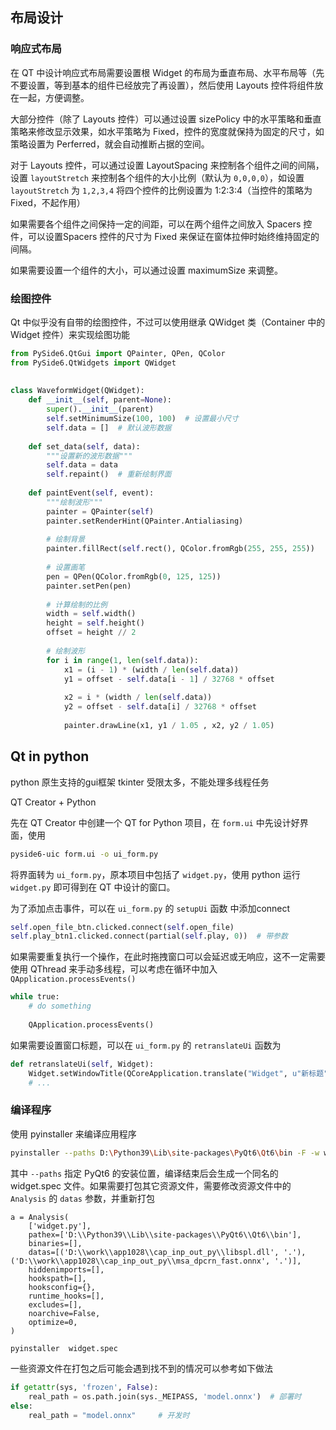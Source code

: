 
## 布局设计

### 响应式布局

在 QT 中设计响应式布局需要设置根 Widget 的布局为垂直布局、水平布局等（先不要设置，等到基本的组件已经放完了再设置），然后使用 Layouts 控件将组件放在一起，方便调整。

大部分控件（除了 Layouts 控件）可以通过设置 sizePolicy 中的水平策略和垂直策略来修改显示效果，如水平策略为 Fixed，控件的宽度就保持为固定的尺寸，如策略设置为 Perferred，就会自动推断占据的空间。

对于 Layouts 控件，可以通过设置 LayoutSpacing 来控制各个组件之间的间隔，设置 `layoutStretch` 来控制各个组件的大小比例（默认为 `0,0,0,0`），如设置 `layoutStretch` 为 `1,2,3,4` 将四个控件的比例设置为 1:2:3:4（当控件的策略为 Fixed，不起作用）

如果需要各个组件之间保持一定的间距，可以在两个组件之间放入 Spacers 控件，可以设置Spacers 控件的尺寸为 Fixed 来保证在窗体拉伸时始终维持固定的间隔。


如果需要设置一个组件的大小，可以通过设置 maximumSize 来调整。

### 绘图控件

Qt 中似乎没有自带的绘图控件，不过可以使用继承 QWidget 类（Container 中的 Widget 控件）来实现绘图功能

```python
from PySide6.QtGui import QPainter, QPen, QColor  
from PySide6.QtWidgets import QWidget  
  
  
class WaveformWidget(QWidget):  
    def __init__(self, parent=None):  
        super().__init__(parent)  
        self.setMinimumSize(100, 100)  # 设置最小尺寸  
        self.data = []  # 默认波形数据  
  
    def set_data(self, data):  
        """设置新的波形数据"""  
        self.data = data  
        self.repaint()  # 重新绘制界面  
  
    def paintEvent(self, event):  
        """绘制波形"""  
        painter = QPainter(self)  
        painter.setRenderHint(QPainter.Antialiasing)  
  
        # 绘制背景  
        painter.fillRect(self.rect(), QColor.fromRgb(255, 255, 255))  
  
        # 设置画笔  
        pen = QPen(QColor.fromRgb(0, 125, 125))  
        painter.setPen(pen)  
  
        # 计算绘制的比例  
        width = self.width()  
        height = self.height()  
        offset = height // 2  
  
        # 绘制波形  
        for i in range(1, len(self.data)):  
            x1 = (i - 1) * (width / len(self.data))  
            y1 = offset - self.data[i - 1] / 32768 * offset  
  
            x2 = i * (width / len(self.data))  
            y2 = offset - self.data[i] / 32768 * offset  
  
            painter.drawLine(x1, y1 / 1.05 , x2, y2 / 1.05)
```






## Qt in python

python 原生支持的gui框架 tkinter 受限太多，不能处理多线程任务

QT Creator + Python

先在 QT Creator 中创建一个 QT for Python 项目，在 `form.ui` 中先设计好界面，使用

```sh
pyside6-uic form.ui -o ui_form.py
```

将界面转为 `ui_form.py`，原本项目中包括了 `widget.py`，使用 python 运行 `widget.py` 即可得到在 QT 中设计的窗口。

为了添加点击事件，可以在 `ui_form.py` 的 `setupUi` 函数 中添加connect

```python
self.open_file_btn.clicked.connect(self.open_file)
self.play_btn1.clicked.connect(partial(self.play, 0))  # 带参数
```

如果需要重复执行一个操作，在此时拖拽窗口可以会延迟或无响应，这不一定需要使用 QThread 来手动多线程，可以考虑在循环中加入 `QApplication.processEvents()`

```python
while true:
	# do something
	
	QApplication.processEvents()
```

如果需要设置窗口标题，可以在 `ui_form.py` 的 `retranslateUi` 函数为

```python
def retranslateUi(self, Widget):  
    Widget.setWindowTitle(QCoreApplication.translate("Widget", u"新标题", None))
    # ...
```


### 编译程序

使用 pyinstaller 来编译应用程序

```sh
pyinstaller --paths D:\Python39\Lib\site-packages\PyQt6\Qt6\bin -F -w widget.py
```

其中 `--paths` 指定 PyQt6 的安装位置，编译结束后会生成一个同名的 widget.spec 文件。如果需要打包其它资源文件，需要修改资源文件中的 `Analysis` 的 `datas` 参数，并重新打包

```text
a = Analysis(  
    ['widget.py'],  
    pathex=['D:\\Python39\\Lib\\site-packages\\PyQt6\\Qt6\\bin'],  
    binaries=[],  
    datas=[('D:\\work\\app1028\\cap_inp_out_py\\libspl.dll', '.'),('D:\\work\\app1028\\cap_inp_out_py\\msa_dpcrn_fast.onnx', '.')],  
    hiddenimports=[],  
    hookspath=[],  
    hooksconfig={},  
    runtime_hooks=[],  
    excludes=[],  
    noarchive=False,  
    optimize=0,  
)
```

```python
pyinstaller  widget.spec
```

一些资源文件在打包之后可能会遇到找不到的情况可以参考如下做法

```python
if getattr(sys, 'frozen', False):
	real_path = os.path.join(sys._MEIPASS, 'model.onnx')  # 部署时
else:
	real_path = "model.onnx"     # 开发时
```

